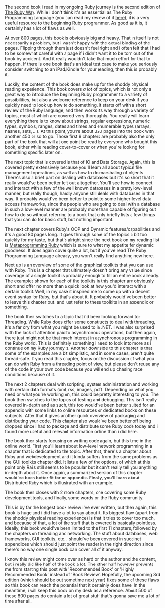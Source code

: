 The second book i read in my ongoing Ruby journey is the second edition of <a href="http://www.amazon.com/Ruby-Way-Second-Techniques-Programming/dp/0672328844/ref=sr_1_1?ie=UTF8&s=books&qid=1283029709&sr=8-1">The Ruby Way</a>.  While i don't think it's as essential as The Ruby Programming Language (you can read my review of it <a href="http://davybrion.com/blog/2010/08/highly-recommended-book-the-ruby-programming-language/">here</a>), it is a very useful resource to the beginning Ruby programmer.  As good as it is, it certainly has a lot of flaws as well.

At over 800 pages, this book is obviously big and heavy.  That in itself is not necessarily a problem, but i wasn't happy with the actual binding of the pages.  Flipping through them just doesn't feel right and i often felt that i had to be somewhat careful with a page if i didn't want it to be torn out of the book by accident.  And it really wouldn't take that much effort for that to happen.  If there is one book that's an ideal test case to make you seriously consider switching to an iPad/Kindle for your reading, then this is probably it.

Luckily, the content of the book does make up for the shoddy physical reading experience.  This book covers <em>a lot</em> of topics, which is not only a great way to introduce the beginning Ruby programmer to a variety of possibilities, but also a welcome reference to keep on your desk if you quickly need to look up how to do something.  It starts off with a short review of the Ruby language, and then works its way through a variety of topics, most of which are covered very thoroughly.  You really will learn everything there is to know about strings, regular expressions, numeric types, symbols, ranges, dates and times and enumerable types (arrays, hashes, sets, ...).  At this point, you're about 320 pages into the book with another 450 or so to go.  Those first 9 chapters are probably also the only part of the book that will at one point be read by everyone who bought this book, either while reading cover-to-cover or when you're looking for something specific later on.

The next topic that is covered is that of IO and Data Storage.  Again, this is covered pretty extensively because you'll learn all about typical file management operations, as well as how to do marshaling of objects.  There's also a brief part on dealing with databases but it's so short that it really would've been better left out altogether.  You'll see how to connect and interact with a few of the well known databases in a pretty low-level manner, but really though, hardly anyone still deals with databases in that way.  It probably would've been better to point to some higher-level data access frameworks, since the people who are going to deal with a database in such a low-level manner are probably more than capable of figuring out how to do so without referring to a book that only briefly lists a few things that you can do for basic stuff, but nothing important.

The next chapter covers Ruby's OOP and Dynamic features/capabilities and it's a good 80 pages long.  It goes through some of the topics a bit too quickly for my taste, but that's alright since the next book on my reading list is <a href="http://www.amazon.com/Metaprogramming-Ruby-Program-Like-Pros/dp/1934356476/ref=sr_1_1?ie=UTF8&s=books&qid=1283033138&sr=8-1">Metaprogramming Ruby</a> which is sure to whet my appetite for dynamic goodness.  It does again cover quite a lot, but if you've read The Ruby Programming Language already, you won't really find anything new here.  

Next up is an overview of some of the graphical toolkits that you can use with Ruby.  This is a chapter that ultimately doesn't bring any value since coverage of a single toolkit is probably enough to fill an entire book already. The examples shown for each of the toolkits in this chapter are obviously short and offer no more than a quick look at how you'd interact with a certain toolkit.  Well, in my case it inspired me to come up with a decent event syntax for Ruby, but that's about it.  It probably would've been better to leave this chapter out, and just refer to these toolkits in an appendix or something.

The book then switches to a topic that i'd been looking forward to: Threading.  While Ruby does offer some constructs to deal with threading, it's a far cry from what you might be used to in .NET.  I was also surprised with the lack of attention paid to asynchronous operations, but then again, there just might not be that much interest in asynchronous programming in the Ruby world.  This is definitely something i need to look into more as i continue on my Ruby journey :).  Another downside to this chapter is that some of the examples are a bit simplistic, and in some cases, aren't quite thread-safe.  If you read this chapter, focus on the discussion of what you can do with Ruby from a threading point of view, but please don't reuse any of the code in your own code because you will end up chasing race conditions because of it.

The next 2 chapters deal with scripting, system administration and working with certain data formats (xml, rss, images, pdf).  Depending on what you need or what you're working on, this could be pretty interesting to you.  The book then switches to the topics of testing and debugging.  This isn't really covered in-depth and as such, this too would've been better suited for an appendix with some links to online resources or dedicated books on these subjects.  After that it gives another quick overview of packaging and distributing your code.  This chapter also would've been better off being dropped since i had to package and distribute some Ruby code today and i found more useful and relevant information online than i did here.

The book then starts focusing on writing code again, but this time in the online world.  First you'll learn about low-level network programming in a chapter that is dedicated to the topic.  After that, there's a chapter about Ruby and webdevelopment and it kinda suffers from the same problems as the GUI toolkits chapter did.  It lists a few of the options, of which at this point only Rails still seems to be popular but it can't really tell you anything in-depth about it.  Once again, a summarized version of this chapter would've been better fit for an appendix.  Finally, you'll learn about Distributed Ruby which is illustrated with an example.  

The book then closes with 2 more chapters, one covering some Ruby development tools, and finally, some words on the Ruby community.

This is by far the longest book review i've ever written, but then again, this book is huge and i did have a lot to say about it.  Its biggest flaw (apart from the shoddy physical reading experience) is that it tries to cover too much, and because of that, a lot of the stuff that is covered is basically pointless.  Ideally, this book would've been limited to the first 11 chapters, followed by the chapters on threading and networking.  The stuff about databases, web frameworks, GUI toolkits, etc... should've been covered in succinct appendices which should just point the reader in the right direction since there's no way one single book can cover all of it anyway.

I know this review might come over as hard on the author and the content, but i really did like half of the book a lot.  The other half however prevents me from starting this post with 'Recommended Book' or 'Highly Recommended Book' instead of 'Book Review'.  Hopefully, the upcoming 3rd edition (which should be out sometime next year) fixes some of these flaws so this book can reach the potential that it certainly does have.  In the meantime, i will keep this book on my desk as a reference.  About 500 of these 800 pages do contain a lot of great stuff that's gonna save me a lot of time after all.